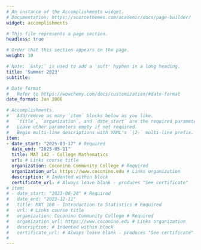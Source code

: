 ```yaml
---
# An instance of the Accomplishments widget.
# Documentation: https://sourcethemes.com/academic/docs/page-builder/
widget: accomplishments

# This file represents a page section.
headless: true

# Order that this section appears on the page.
weight: 10

# Note: `&shy;` is used to add a 'soft' hyphen in a long heading.
title: 'Summer 2023'
subtitle:

# Date format
#   Refer to https://wowchemy.com/docs/customization/#date-format
date_format: Jan 2006

# Accomplishments.
#   Add/remove as many `item` blocks below as you like.
#   `title`, `organization`, and `date_start` are the required parameters.
#   Leave other parameters empty if not required.
#   Begin multi-line descriptions with YAML's `|2-` multi-line prefix.
item:
- date_start: "2025-03-17" # Required
  date_end: "2025-05-11"
  title: MAT 142 - College Mathematics
  url: # Links course title
  organization: Coconino Community College # Required
  organization_url: https://www.coconino.edu # Links organization
  description: # Indented within block
  certificate_url: # Always leave blank - produces "See certificate"
# item:
# - date_start: "2023-08-20" # Required
#   date_end: "2023-12-11"
#   title: MAT 160 - Introduction to Statistics # Required
#   url: # Links course title
#   organization: Coconino Community College # Required
#   organization_url: https://www.coconino.edu # Links organization
#   description: # Indented within block
#   certificate_url: # Always leave blank - produces "See certificate"
#   
---
```


<!--I am currently a part-time instructor at Coconino Community College and a graduate teaching assistant at Northern Arizona University. I am also available for [private tutoring]({{< ref "/tutoring" >}}) (including for most mathematics and statistics courses at CCC and NAU) - click through to see a list, or contact me at david.failing@gmail.com to discuss rates.-->